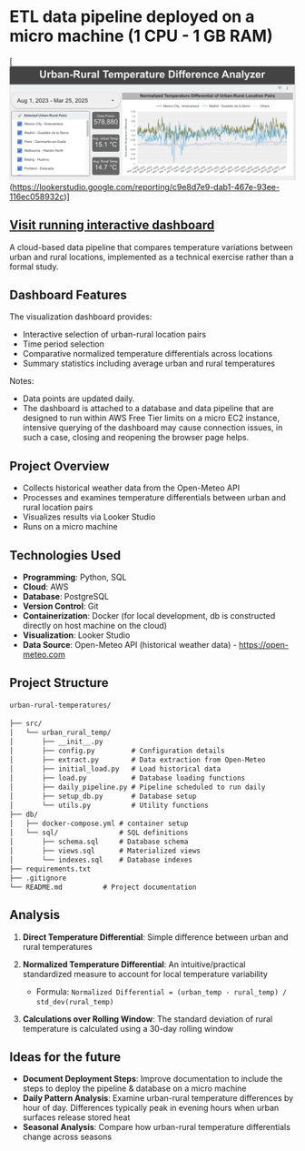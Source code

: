 # ETL data pipeline deployed on a micro machine (1 CPU - 1 GB RAM)

[![Visit Dashboard](./imgs/dashboard_screenshot.png)(https://lookerstudio.google.com/reporting/c9e8d7e9-dab1-467e-93ee-116ec058932c)]

## <a href="https://lookerstudio.google.com/reporting/c9e8d7e9-dab1-467e-93ee-116ec058932c">Visit running interactive dashboard</a>

A cloud-based data pipeline that compares temperature variations between urban and rural locations, implemented as a technical exercise rather than a formal study.

## Dashboard Features

The visualization dashboard provides:
- Interactive selection of urban-rural location pairs
- Time period selection
- Comparative normalized temperature differentials across locations
- Summary statistics including average urban and rural temperatures

Notes: 
   - Data points are updated daily.
   - The dashboard is attached to a database and data pipeline that are designed to run within AWS Free Tier limits on a micro EC2 instance, intensive querying of the dashboard may cause connection issues, in such a case, closing and reopening the browser page helps. 

## Project Overview

- Collects historical weather data from the Open-Meteo API
- Processes and examines temperature differentials between urban and rural location pairs
- Visualizes results via Looker Studio 
- Runs on a micro machine

## Technologies Used

- **Programming**: Python, SQL
- **Cloud**: AWS
- **Database**: PostgreSQL
- **Version Control**: Git
- **Containerization**: Docker (for local development, db is constructed directly on host machine on the cloud)
- **Visualization**: Looker Studio
- **Data Source**: Open-Meteo API (historical weather data) - https://open-meteo.com

## Project Structure

```
urban-rural-temperatures/

├── src/           
│   └── urban_rural_temp/
│       ├── __init__.py    
│       ├── config.py         # Configuration details
│       ├── extract.py        # Data extraction from Open-Meteo
│       ├── initial_load.py   # Load historical data
│       ├── load.py           # Database loading functions
│       ├── daily_pipeline.py # Pipeline scheduled to run daily
│       ├── setup_db.py       # Database setup
│       └── utils.py          # Utility functions
├── db/            
│   ├── docker-compose.yml # container setup
│   └── sql/               # SQL definitions
│       ├── schema.sql     # Database schema
│       ├── views.sql      # Materialized views
│       └── indexes.sql    # Database indexes
├── requirements.txt
├── .gitignore
└── README.md          # Project documentation
```


## Analysis

1. **Direct Temperature Differential**: Simple difference between urban and rural temperatures

2. **Normalized Temperature Differential**: An intuitive/practical standardized measure to account for local temperature variability
   - Formula: `Normalized Differential = (urban_temp - rural_temp) / std_dev(rural_temp)`

3. **Calculations over Rolling Window**: The standard deviation of rural temperature is calculated using a 30-day rolling window 

## Ideas for the future
- **Document Deployment Steps**:
   Improve documentation to include the steps to deploy the pipeline & database on a micro machine
- **Daily Pattern Analysis**: 
   Examine urban-rural temperature differences by hour of day. Differences typically peak in evening hours when urban surfaces release stored heat
- **Seasonal Analysis**:
   Compare how urban-rural temperature differentials change across seasons
